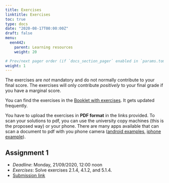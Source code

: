 ```yaml
---
title: Exercises
linktitle: Exercises
toc: true
type: docs
date: "2020-08-17T00:00:00Z"
draft: false
menu:
  een442:
    parent: Learning resources
    weight: 20

# Prev/next pager order (if `docs_section_pager` enabled in `params.toml`)
weight: 1
---
```


The exercises are *not* mandatory and do not normally contribute to your final score. The exercises will only contribute *positively* to your final grade if you have a marginal score.

You can find the exercises in the [Booklet with exercises](https://www.dropbox.com/s/klx3m27g15sf37a/Exercise_booklet.pdf?dl=0). It gets updated frequently.

You have to upload the exercises in **PDF format** in the links provided. To scan your solutions to pdf, you can use the university copy machines (this is the proposed way) or your phone. There are many apps available that can scan a document to pdf with you phone camera ([android examples](https://fossbytes.com/best-android-scanner-apps/), [iphone example](https://apps.apple.com/cy/app/camscanner-pdf-scanner-app/id388627783)). 

## Assignment 1

- *Deadline*: Monday, 21/09/2020, 12:00 noon
- *Exercises*: Solve exercises 2.1.4, 4.1.2, and 5.1.4.
- [Submission link](https://www.dropbox.com/request/L9r0cgSbdkuM0sUeL7GT)

